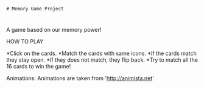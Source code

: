 	# Memory Game Project

#


A game based on our memory power!
 
HOW TO PLAY

*Click on the cards.
*Match the cards with same icons.
*If the cards match they stay open.
*If they does not match, they flip back.
*Try to match all the 16 cards to win the game!



Animations:
Animations are taken from 'http://animista.net'